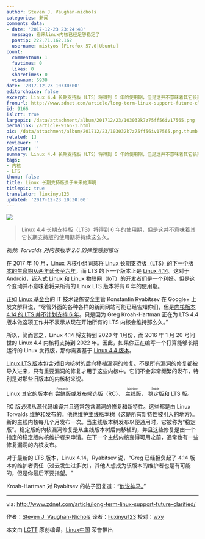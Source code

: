 ```yaml
---
author: Steven J. Vaughan-nichols
categories: 新闻
comments_data:
- date: '2017-12-23 23:24:48'
  message: 看来linux内核已经足够稳定了
  postip: 222.71.162.162
  username: mistyos [Firefox 57.0|Ubuntu]
count:
  commentnum: 1
  favtimes: 0
  likes: 0
  sharetimes: 0
  viewnum: 5938
date: '2017-12-23 10:30:00'
editorchoice: false
excerpt: Linux 4.4 长期支持版（LTS）将得到 6 年的使用期，但是这并不意味着其它长期支持版的使用期将持续这么久。
fromurl: http://www.zdnet.com/article/long-term-linux-support-future-clarified/
id: 9166
islctt: true
largepic: /data/attachment/album/201712/23/103032k7z75ff56iv17565.png
permalink: /article-9166-1.html
pic: /data/attachment/album/201712/23/103032k7z75ff56iv17565.png.thumb.jpg
related: []
reviewer: ''
selector: ''
summary: Linux 4.4 长期支持版（LTS）将得到 6 年的使用期，但是这并不意味着其它长期支持版的使用期将持续这么久。
tags:
- 内核
- LTS
thumb: false
title: Linux 长期支持版关于未来的声明
titlepic: true
translator: liuxinyu123
updated: '2017-12-23 10:30:00'
---
```


![](/data/attachment/album/201712/23/103032k7z75ff56iv17565.png)



> 
> Linux 4.4 长期支持版（LTS）将得到 6 年的使用期，但是这并不意味着其它长期支持版的使用期将持续这么久。
> 
> 
> 






*视频: Torvalds 对内核版本 2.6 的弹性感到惊讶*


在 2017 年 10 月，[Linux 内核小组同意将 Linux 长期支持版（LTS）的下一个版本的生命期从两年延长至六年](http://www.zdnet.com/article/long-term-support-linux-gets-a-longer-lease-on-life/)，而 LTS 的下一个版本正是 [Linux 4.14](http://www.zdnet.com/article/the-new-long-term-linux-kernel-linux-4-14-has-arrived/)。这对于 [Android](https://www.android.com/)，嵌入式 Linux 和 Linux 物联网（IoT）的开发者们是一个利好。但是这个变动并不意味着将来所有的 Linux LTS 版本将有 6 年的使用期。


正如 [Linux 基金会](https://www.linuxfoundation.org/)的 IT 技术设施安全主管 Konstantin Ryabitsev 在 Google+ 上发文解释说，“尽管外面的各种各样的新闻网站可能已经告知你们，但是[内核版本 4.14 的 LTS 并不计划支持 6 年](https://plus.google.com/u/0/+KonstantinRyabitsev/posts/Lq97ZtL8Xw9)。只是因为 Greg Kroah-Hartman 正在为 LTS 4.4 版本做这项工作并不表示从现在开始所有的 LTS 内核会维持那么久。”


所以，简而言之，Linux 4.14 将支持到 2020 年 1月份，而 2016 年 1 月 20 号问世的 Linux 4.4 内核将支持到 2022 年。因此，如果你正在编写一个打算能够长期运行的 Linux 发行版，那你需要基于 [Linux 4.4 版本](http://www.zdnet.com/article/whats-new-and-nifty-in-linux-4-4/)。


[Linux LTS 版本](https://www.kernel.org/releases.html)包含对旧内核树的后向移植漏洞的修复。不是所有漏洞的修复都被导入进来，只有重要漏洞的修复才用于这些内核中。它们不会非常频繁的发布，特别是对那些旧版本的内核树来说。


Linux 其它的版本有<ruby> 尝鲜版 <rt>  Prepatch </rt></ruby>或发布候选版（RC）、<ruby> 主线版 <rt>  Mainline </rt></ruby>，<ruby> 稳定版 <rt>  Stable </rt></ruby>和 LTS 版。


RC 版必须从源代码编译并且通常包含漏洞的修复和新特性。这些都是由 Linux Torvalds 维护和发布的。他也维护主线版本树（这是所有新特性被引入的地方）。新的主线内核每几个月发布一次。当主线版本树发布以便通用时，它被称为“稳定版”。稳定版的内核漏洞修复是从主线版本树后向移植的，并且这些修复是由一个指定的稳定版内核维护者来申请。在下一个主线内核变得可用之前，通常也有一些修复漏洞的内核发布。


对于最新的 LTS 版本，Linux 4.14，Ryabitsev 说，“Greg 已经担负起了 4.14 版本的维护者责任（过去发生过多次），其他人想成为该版本的维护者也是有可能的，但是你最后不要指望。"


Kroah-Hartman 对 Ryabitsev 的帖子回复道：“[他说神马。](https://plus.google.com/u/0/+gregkroahhartman/posts/ZUcSz3Sn1Hc)”




---


via: <http://www.zdnet.com/article/long-term-linux-support-future-clarified/>


作者：[Steven J. Vaughan-Nichols](http://www.zdnet.com/meet-the-team/us/steven-j-vaughan-nichols/) 译者：[liuxinyu123](https://github.com/liuxinyu123) 校对：[wxy](https://github.com/wxy)


本文由 [LCTT](https://github.com/LCTT/TranslateProject) 原创编译，[Linux中国](https://linux.cn/) 荣誉推出